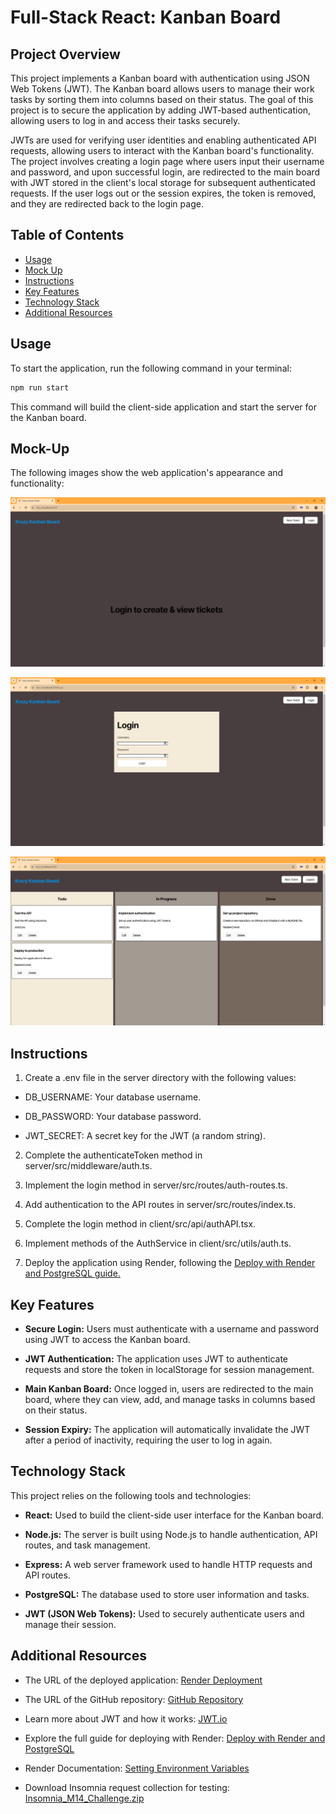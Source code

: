 # Full-Stack React: Kanban Board

## Project Overview

This project implements a Kanban board with authentication using JSON Web Tokens (JWT). The Kanban board allows users to manage their work tasks by sorting them into columns based on their status. The goal of this project is to secure the application by adding JWT-based authentication, allowing users to log in and access their tasks securely.

JWTs are used for verifying user identities and enabling authenticated API requests, allowing users to interact with the Kanban board's functionality. The project involves creating a login page where users input their username and password, and upon successful login, are redirected to the main board with JWT stored in the client's local storage for subsequent authenticated requests. If the user logs out or the session expires, the token is removed, and they are redirected back to the login page.

## Table of Contents

- [Usage](#usage)
- [Mock Up](#mock-up)
- [Instructions](#instructions)
- [Key Features](#key-features)
- [Technology Stack](#technology-stack)
- [Additional Resources](#additional-resources)

## Usage

To start the application, run the following command in your terminal:

```bash
npm run start
```
This command will build the client-side application and start the server for the Kanban board.

## Mock-Up

The following images show the web application's appearance and functionality:

![The Kanban board application displays a Login Required page.](./assets/14-00-unauthenticated-page.png)

![The Kanban board application displays a Login page.](./assets/14-01-login-page.png)

![The Kanban board application includes a main page that displays a list of all tasks sorted into three columns according their statuses.](./assets/14-02-main-page.png)

## Instructions

1. Create a .env file in the server directory with the following values:

* DB_USERNAME: Your database username.

* DB_PASSWORD: Your database password.

* JWT_SECRET: A secret key for the JWT (a random string).

2. Complete the authenticateToken method in server/src/middleware/auth.ts.

3. Implement the login method in server/src/routes/auth-routes.ts.

4. Add authentication to the API routes in server/src/routes/index.ts.

5. Complete the login method in client/src/api/authAPI.tsx.

6. Implement methods of the AuthService in client/src/utils/auth.ts.

7. Deploy the application using Render, following the [Deploy with Render and PostgreSQL guide.](https://coding-boot-camp.github.io/full-stack/render/deploy-with-render-and-postgresql)

## Key Features

* **Secure Login:** Users must authenticate with a username and password using JWT to access the Kanban board.

* **JWT Authentication:** The application uses JWT to authenticate requests and store the token in localStorage for session management.

* **Main Kanban Board:** Once logged in, users are redirected to the main board, where they can view, add, and manage tasks in columns based on their status.

* **Session Expiry:** The application will automatically invalidate the JWT after a period of inactivity, requiring the user to log in again.

## Technology Stack

This project relies on the following tools and technologies:

* **React:** Used to build the client-side user interface for the Kanban board.

* **Node.js:** The server is built using Node.js to handle authentication, API routes, and task management.

* **Express:** A web server framework used to handle HTTP requests and API routes.

* **PostgreSQL:** The database used to store user information and tasks.

* **JWT (JSON Web Tokens):** Used to securely authenticate users and manage their session.

## Additional Resources

* The URL of the deployed application: [Render Deployment](https://kanban-board-1-rluo.onrender.com)

* The URL of the GitHub repository: [GitHub Repository](https://github.com/gilmerperez/kanban-board)

* Learn more about JWT and how it works: [JWT.io](https://jwt.io/)

* Explore the full guide for deploying with Render: [Deploy with Render and PostgreSQL](https://coding-boot-camp.github.io/full-stack/render/deploy-with-render-and-postgresql)

* Render Documentation: [Setting Environment Variables](https://docs.render.com/configure-environment-variables)

* Download Insomnia request collection for testing: [Insomnia_M14_Challenge.zip](https://static.bc-edx.com/coding/software-dev/14-Full-Stack-React/assets/Insomnia_M14_Challenge.zip)
